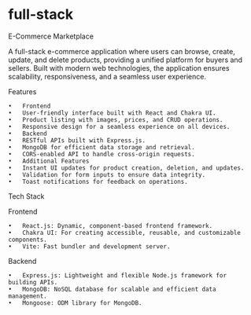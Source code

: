 # full-stack

E-Commerce Marketplace

A full-stack e-commerce application where users can browse, create, update, and delete products, providing a unified platform for buyers and sellers. Built with modern web technologies, the application ensures scalability, responsiveness, and a seamless user experience.

Features

	•	Frontend
	•	User-friendly interface built with React and Chakra UI.
	•	Product listing with images, prices, and CRUD operations.
	•	Responsive design for a seamless experience on all devices.
	•	Backend
	•	RESTful APIs built with Express.js.
	•	MongoDB for efficient data storage and retrieval.
	•	CORS-enabled API to handle cross-origin requests.
	•	Additional Features
	•	Instant UI updates for product creation, deletion, and updates.
	•	Validation for form inputs to ensure data integrity.
	•	Toast notifications for feedback on operations.

 Tech Stack

Frontend

	•	React.js: Dynamic, component-based frontend framework.
	•	Chakra UI: For creating accessible, reusable, and customizable components.
	•	Vite: Fast bundler and development server.

Backend

	•	Express.js: Lightweight and flexible Node.js framework for building APIs.
	•	MongoDB: NoSQL database for scalable and efficient data management.
	•	Mongoose: ODM library for MongoDB.
